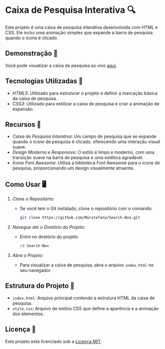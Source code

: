 # Caixa de Pesquisa Interativa 🔍

Este projeto é uma caixa de pesquisa interativa desenvolvida com HTML e CSS. Ele inclui uma animação simples que expande a barra de pesquisa quando o ícone é clicado.

## Demonstração 🎥
Você pode visualizar a caixa de pesquisa ao vivo [aqui](https://marstefany.github.io/Search-Box/).

## Tecnologias Utilizadas 🚀
- *HTML5*: Utilizado para estruturar o projeto e definir a marcação básica da caixa de pesquisa.
- *CSS3*: Utilizado para estilizar a caixa de pesquisa e criar a animação de expansão.

## Recursos 🎨
- *Caixa de Pesquisa Interativa*: Um campo de pesquisa que se expande quando o ícone de pesquisa é clicado, oferecendo uma interação visual suave.
- *Design Moderno e Responsivo*: O estilo é limpo e moderno, com uma transição suave na barra de pesquisa e uma estética agradável.
- *Ícone Font Awesome*: Utiliza a biblioteca Font Awesome para o ícone de pesquisa, proporcionando um design visualmente atraente.

## Como Usar 🖥️
1. *Clone o Repositório*:
   - Se você tem o Git instalado, clone o repositório com o comando:
     ```bash
     git clone https://github.com/Marstefany/Search-Box.git
     ```

2. *Navegue até o Diretório do Projeto*:
   - Entre no diretório do projeto:
     ```bash
     cd Search-Box
     ```

3. *Abra o Projeto*:
   - Para visualizar a caixa de pesquisa, abra o arquivo `index.html` no seu navegador.

## Estrutura do Projeto 📁
- `index.html`: Arquivo principal contendo a estrutura HTML da caixa de pesquisa.
- `style.css`: Arquivo de estilos CSS que define a aparência e a animação dos elementos.

## Licença 📑
Este projeto está licenciado sob a [Licença MIT](LICENSE).
